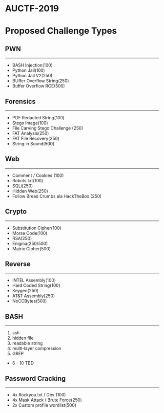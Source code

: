 # AUCTF-2019

# Proposed Challenge Types


## PWN
----------
- BASH Injection(100)
- Python Jail(100)
- Python Jail V2(250)
- BUffer Overflow String(250)
- Buffer Overflow RCE(500)

## Forensics
--------------
- PDF Redacted String(100)
- Stego Image(100)
- File Carving Stego Challenge (250)
- FAT Analysis(250)
- FAT File Recovery(250)
- String in Sound(500)

## Web
-----------
- Comment / Cookies (100)
- Robots.txt(100)
- SQLi(250)
- Hidden Web(250)
- Follow Bread Crumbs ala HackTheBox (250)
## Crypto
-------------
- Substitution Cipher(100)
- Morse Code(100)
- RSA(250)
- Enigma(250/500)
- Matrix Cipher(500)

## Reverse
--------------
- INTEL Assembly(100)
- Hard Coded String(100)
- Keygen(250)
- AT&T Assembly(250)
- NoCCBytes(500)

## BASH
-----------
1. ssh
2. hidden file
3. readable string
4. multi-layer compression
5. GREP
- 6 - 10 TBD

## Password Cracking
-----------------------
- 4x Rockyou.txt / Dev (100)
- 4x Mask Attack / Brute Force(250)
- 2x Custom profile wordlist(500)
